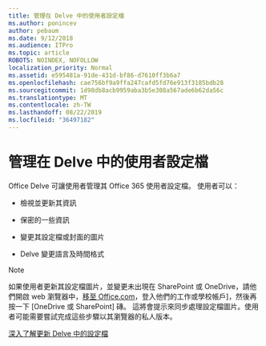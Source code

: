 ```yaml
---
title: 管理在 Delve 中的使用者設定檔
ms.author: ponincev
author: pebaum
ms.date: 9/12/2018
ms.audience: ITPro
ms.topic: article
ROBOTS: NOINDEX, NOFOLLOW
localization_priority: Normal
ms.assetid: e595481a-91de-431d-bf86-d7610ff3b6a7
ms.openlocfilehash: cae756bf9a9ffa247cafd5fd76e913f3185bdb28
ms.sourcegitcommit: 1d98db8acb9959aba3b5e308a567ade6b62da56c
ms.translationtype: MT
ms.contentlocale: zh-TW
ms.lasthandoff: 08/22/2019
ms.locfileid: "36497182"
---
```

# <a name="manage-user-profiles-in-delve"></a>管理在 Delve 中的使用者設定檔

Office Delve 可讓使用者管理其 Office 365 使用者設定檔。 使用者可以：
  
- 檢視並更新其資訊
    
- 保密的一些資訊
    
- 變更其設定檔或封面的圖片
    
- Delve 變更語言及時間格式
    
> [!NOTE]
> 如果使用者更新其設定檔圖片，並變更未出現在 SharePoint 或 OneDrive，請他們開啟 web 瀏覽器中，[移至 Office.com](https://www.office.com)，登入他們的工作或學校帳戶]，然後再按一下 [OneDrive 或 SharePoint] 磚。 這將會提示來同步處理設定檔圖片。使用者可能需要嘗試完成這些步驟以其瀏覽器的私人版本。 
  
[深入了解更新 Delve 中的設定檔](https://go.microsoft.com/fwlink/?linkid=735070)
  

